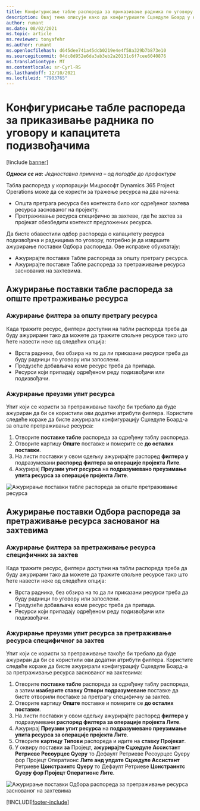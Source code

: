 ```yaml
---
title: Конфигурисање табле распореда за приказивање радника по уговору и капацитета подизвођачима
description: Овај тема описује како да конфигуришете Сцхедуле Боард у корпорацији Мицрософт Dynamics 365 Project Operations да прикаже капацитет ресурса подизвођачем приликом особља захтева за ресурсе пројекта.
author: rumant
ms.date: 08/02/2021
ms.topic: article
ms.reviewer: tonyafehr
ms.author: rumant
ms.openlocfilehash: d645dee741a45dcb0219e4e4f58a329b7b873e10
ms.sourcegitcommit: 04dc8d952e6da3ab3eb2a20131c6f7cee6040876
ms.translationtype: MT
ms.contentlocale: sr-Cyrl-RS
ms.lasthandoff: 12/10/2021
ms.locfileid: "7903765"
---
```

# <a name="configure-schedule-board-to-show-contract-workers-and-subcontracted-capacity"></a>Конфигурисање табле распореда за приказивање радника по уговору и капацитета подизвођачима 

[!include [banner](../../includes/dataverse-preview.md)]

_**Односи се на:** Једноставна примена – од погодбе до профактуре_

Табла распореда у корпорацији Мицрософт Dynamics 365 Project Operations може да се користи за тражење ресурса на два начина:

- Општа претрага ресурса без контекста било ког одређеног захтева ресурса заснованог на пројекту.
- Претраживање ресурса специфично за захтеве, где ће захтев за пројекат обезбедити контекст предложених ресурса.

Да бисте обавестили одбор распореда о капацитету ресурса подизвођача и радницима по уговору, потребно је да извршите ажурирање поставки Одбора распореда. Ове исправке обухватају: 
- Ажурирајте поставке Табле распореда за општу претрагу ресурса.
- Ажурирајте поставке Табле распореда за претраживање ресурса заснованих на захтевима.

## <a name="update-schedule-board-settings-for-general-resource-search"></a>Ажурирање поставки табле распореда за опште претраживање ресурса
### <a name="update-filters-for-general-resource-search"></a>Ажурирање филтера за општу претрагу ресурса
Када тражите ресурс, филтери доступни на табли распореда треба да буду ажурирани тако да можете да тражите спољне ресурсе тако што ћете навести неке од следећих опција:
  - Врста радника, без обзира на то да ли приказани ресурси треба да буду радници по уговору или запослени.
  - Предузеће добављача коме ресурс треба да припада.
  - Ресурси који припадају одређеном реду подизвођачи или подизвођачи.
    
### <a name="update-retrieve-resource-query"></a>Ажурирање преузми упит ресурса
Упит који се користи за претраживање такође би требало да буде ажуриран да би се користили ови додатни атрибути филтера. Користите следеће кораке да бисте ажурирали конфигурацију Сцхедуле Боард-а за опште претраживање ресурса:  
1. Отворите **поставке табле** распореда за одређену таблу распореда.
2. Отворите картицу **Опште** поставке и померите се **до осталих поставки**.
3. На листи поставки у овом одељку ажурирајте распоред **филтера у** подразумевани **распоред филтера за операције пројекта Лите**.
4. Ажурирај **Преузми упит ресурса** на **подразумевано преузимање упита ресурса за операције пројекта Лите**.

![Ажурирање поставки табле распореда за опште претраживање ресурса](../media/BoardSettings.png)  

## <a name="update-schedule-board-settings-for-requirementbased-resource-search"></a>Ажурирање поставки Одбора распореда за претраживање ресурса заснованог на захтевима
### <a name="update-filters-for-requirement-specific-resource-search"></a>Ажурирање филтера за претраживање ресурса специфичних за захтев 
Када тражите ресурс, филтери доступни на табли распореда треба да буду ажурирани тако да можете да тражите спољне ресурсе тако што ћете навести неке од следећих опција:
 - Врста радника, без обзира на то да ли приказани ресурси треба да буду радници по уговору или запослени.
 - Предузеће добављача коме ресурс треба да припада.
 - Ресурси који припадају одређеном реду подизвођачи или подизвођачи.

### <a name="update-retrieve-resource-query-for-requirement-specific-resource-search"></a>Ажурирање преузми упит ресурса за претраживање ресурса специфичног за захтев 
Упит који се користи за претраживање такође би требало да буде ажуриран да би се користили ови додатни атрибути филтера. Користите следеће кораке да бисте ажурирали конфигурацију Сцхедуле Боард-а за претраживање ресурса заснованог на захтевима:

1. Отворите **поставке табле** распореда за одређену таблу распореда, а затим **изаберите ставку Отвори подразумеване** поставке да бисте отворили поставке за претрагу специфичну за захтев.
2. Отворите картицу **Опште** поставке и померите се **до осталих поставки**.
3. На листи поставки у овом одељку ажурирајте распоред **филтера у** подразумевани **распоред филтера за операције пројекта Лите**.
4. Ажурирај **Преузми упит ресурса** на **подразумевано преузимање упита ресурса за операције пројекта Лите**.
5. Отворите **картицу Типови** распореда и идите на **ставку Пројекат**.
6. У оквиру поставки **за** Пројецт, **ажурирајте Сцхедуле Ассистант Ретриеве Ресоурцес Qуерy** то Дефаулт Ретриеве Ресоурцес Qуерy фор Пројецт Оператионс **Лите анд упдате Сцхедуле Ассистант** Ретриеве **Цонстраинтс Qуерy** то Дефаулт Ретриеве **Цонстраинтс Qуерy фор Пројецт Оператионс Лите**.

![Ажурирање поставки Одбора распореда за претраживање ресурса заснованог на захтевима](../media/SASettings.png)  

[!INCLUDE[footer-include](../../includes/footer-banner.md)]
